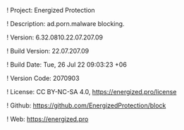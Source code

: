 ! Project: Energized Protection

! Description: ad.porn.malware blocking.

! Version: 6.32.0810.22.07.207.09

! Build Version: 22.07.207.09

! Build Date: Tue, 26 Jul 22 09:03:23 +06

! Version Code: 2070903

! License: CC BY-NC-SA 4.0, https://energized.pro/license

! Github: https://github.com/EnergizedProtection/block

! Web: https://energized.pro
